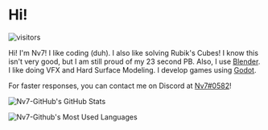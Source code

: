 # Hi!
![visitors](https://visitor-badge.laobi.icu/badge?page_id=Nv7_Github.Nv7-Github)

Hi! I'm Nv7! I like coding (duh). I also like solving Rubik's Cubes! I know this isn't very good, but I am still proud of my 23 second PB. Also, I use [Blender](https://blender.org). I like doing VFX and Hard Surface Modeling. I develop games using [Godot](https://godotengine.org).

For faster responses, you can contact me on Discord at [Nv7#0582](https://discord.com/users/567132457820749842)!

![Nv7-GitHub's GitHub Stats](https://github-readme-stats.vercel.app/api?username=Nv7-Github&show_icons=true&theme=dark)

![Nv7-Github's Most Used Languages](https://gh-readme-stats.krish-the-dev.vercel.app/api/top-langs/?username=Nv7-Github&show_icons=true&theme=dark)
